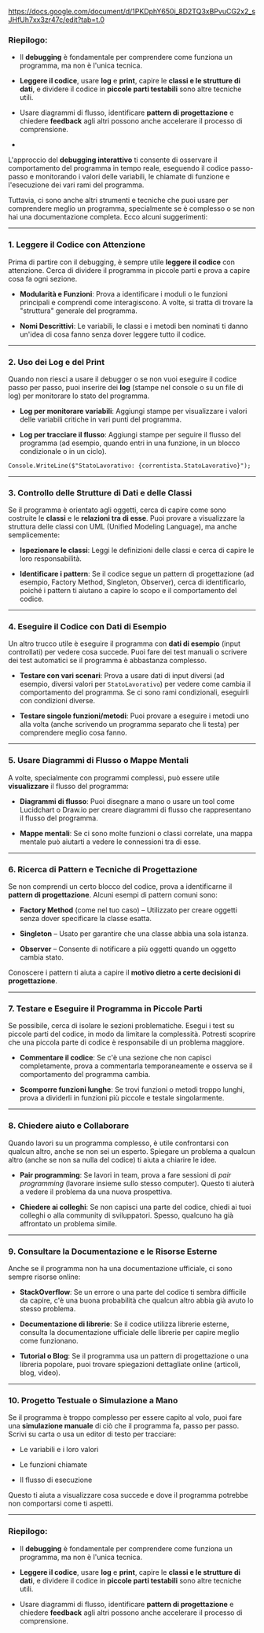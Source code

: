 
https://docs.google.com/document/d/1PKDphY650i_8D2TQ3xBPvuCG2x2_sJHfUh7xx3zr47c/edit?tab=t.0


### Riepilogo:

- Il **debugging** è fondamentale per comprendere come funziona un programma, ma non è l'unica tecnica.
    
- **Leggere il codice**, usare **log** e **print**, capire le **classi e le strutture di dati**, e dividere il codice in **piccole parti testabili** sono altre tecniche utili.
    
- Usare diagrammi di flusso, identificare **pattern di progettazione** e chiedere **feedback** agli altri possono anche accelerare il processo di comprensione.
- 
L'approccio del **debugging interattivo** ti consente di osservare il comportamento del programma in tempo reale, eseguendo il codice passo-passo e monitorando i valori delle variabili, le chiamate di funzione e l'esecuzione dei vari rami del programma.

Tuttavia, ci sono anche altri strumenti e tecniche che puoi usare per comprendere meglio un programma, specialmente se è complesso o se non hai una documentazione completa. Ecco alcuni suggerimenti:

---

### 1. **Leggere il Codice con Attenzione**

Prima di partire con il debugging, è sempre utile **leggere il codice** con attenzione. Cerca di dividere il programma in piccole parti e prova a capire cosa fa ogni sezione.

- **Modularità e Funzioni**: Prova a identificare i moduli o le funzioni principali e comprendi come interagiscono. A volte, si tratta di trovare la "struttura" generale del programma.
    
- **Nomi Descrittivi**: Le variabili, le classi e i metodi ben nominati ti danno un'idea di cosa fanno senza dover leggere tutto il codice.
    

---

### 2. **Uso dei Log e del Print**

Quando non riesci a usare il debugger o se non vuoi eseguire il codice passo per passo, puoi inserire dei **log** (stampe nel console o su un file di log) per monitorare lo stato del programma.

- **Log per monitorare variabili**: Aggiungi stampe per visualizzare i valori delle variabili critiche in vari punti del programma.
    
- **Log per tracciare il flusso**: Aggiungi stampe per seguire il flusso del programma (ad esempio, quando entri in una funzione, in un blocco condizionale o in un ciclo).
    

`Console.WriteLine($"StatoLavorativo: {correntista.StatoLavorativo}");`

---

### 3. **Controllo delle Strutture di Dati e delle Classi**

Se il programma è orientato agli oggetti, cerca di capire come sono costruite le **classi** e le **relazioni tra di esse**. Puoi provare a visualizzare la struttura delle classi con UML (Unified Modeling Language), ma anche semplicemente:

- **Ispezionare le classi**: Leggi le definizioni delle classi e cerca di capire le loro responsabilità.
    
- **Identificare i pattern**: Se il codice segue un pattern di progettazione (ad esempio, Factory Method, Singleton, Observer), cerca di identificarlo, poiché i pattern ti aiutano a capire lo scopo e il comportamento del codice.
    

---

### 4. **Eseguire il Codice con Dati di Esempio**

Un altro trucco utile è eseguire il programma con **dati di esempio** (input controllati) per vedere cosa succede. Puoi fare dei test manuali o scrivere dei test automatici se il programma è abbastanza complesso.

- **Testare con vari scenari**: Prova a usare dati di input diversi (ad esempio, diversi valori per `StatoLavorativo`) per vedere come cambia il comportamento del programma. Se ci sono rami condizionali, eseguirli con condizioni diverse.
    
- **Testare singole funzioni/metodi**: Puoi provare a eseguire i metodi uno alla volta (anche scrivendo un programma separato che li testa) per comprendere meglio cosa fanno.
    

---

### 5. **Usare Diagrammi di Flusso o Mappe Mentali**

A volte, specialmente con programmi complessi, può essere utile **visualizzare** il flusso del programma:

- **Diagrammi di flusso**: Puoi disegnare a mano o usare un tool come Lucidchart o Draw.io per creare diagrammi di flusso che rappresentano il flusso del programma.
    
- **Mappe mentali**: Se ci sono molte funzioni o classi correlate, una mappa mentale può aiutarti a vedere le connessioni tra di esse.
    

---

### 6. **Ricerca di Pattern e Tecniche di Progettazione**

Se non comprendi un certo blocco del codice, prova a identificarne il **pattern di progettazione**. Alcuni esempi di pattern comuni sono:

- **Factory Method** (come nel tuo caso) – Utilizzato per creare oggetti senza dover specificare la classe esatta.
    
- **Singleton** – Usato per garantire che una classe abbia una sola istanza.
    
- **Observer** – Consente di notificare a più oggetti quando un oggetto cambia stato.
    

Conoscere i pattern ti aiuta a capire il **motivo dietro a certe decisioni di progettazione**.

---

### 7. **Testare e Eseguire il Programma in Piccole Parti**

Se possibile, cerca di isolare le sezioni problematiche. Esegui i test su piccole parti del codice, in modo da limitare la complessità. Potresti scoprire che una piccola parte di codice è responsabile di un problema maggiore.

- **Commentare il codice**: Se c'è una sezione che non capisci completamente, prova a commentarla temporaneamente e osserva se il comportamento del programma cambia.
    
- **Scomporre funzioni lunghe**: Se trovi funzioni o metodi troppo lunghi, prova a dividerli in funzioni più piccole e testale singolarmente.
    

---

### 8. **Chiedere aiuto e Collaborare**

Quando lavori su un programma complesso, è utile confrontarsi con qualcun altro, anche se non sei un esperto. Spiegare un problema a qualcun altro (anche se non sa nulla del codice) ti aiuta a chiarire le idee.

- **Pair programming**: Se lavori in team, prova a fare sessioni di _pair programming_ (lavorare insieme sullo stesso computer). Questo ti aiuterà a vedere il problema da una nuova prospettiva.
    
- **Chiedere ai colleghi**: Se non capisci una parte del codice, chiedi ai tuoi colleghi o alla community di sviluppatori. Spesso, qualcuno ha già affrontato un problema simile.
    

---

### 9. **Consultare la Documentazione e le Risorse Esterne**

Anche se il programma non ha una documentazione ufficiale, ci sono sempre risorse online:

- **StackOverflow**: Se un errore o una parte del codice ti sembra difficile da capire, c'è una buona probabilità che qualcun altro abbia già avuto lo stesso problema.
    
- **Documentazione di librerie**: Se il codice utilizza librerie esterne, consulta la documentazione ufficiale delle librerie per capire meglio come funzionano.
    
- **Tutorial o Blog**: Se il programma usa un pattern di progettazione o una libreria popolare, puoi trovare spiegazioni dettagliate online (articoli, blog, video).
    

---

### 10. **Progetto Testuale o Simulazione a Mano**

Se il programma è troppo complesso per essere capito al volo, puoi fare una **simulazione manuale** di ciò che il programma fa, passo per passo. Scrivi su carta o usa un editor di testo per tracciare:

- Le variabili e i loro valori
    
- Le funzioni chiamate
    
- Il flusso di esecuzione
    

Questo ti aiuta a visualizzare cosa succede e dove il programma potrebbe non comportarsi come ti aspetti.

---

### Riepilogo:

- Il **debugging** è fondamentale per comprendere come funziona un programma, ma non è l'unica tecnica.
    
- **Leggere il codice**, usare **log** e **print**, capire le **classi e le strutture di dati**, e dividere il codice in **piccole parti testabili** sono altre tecniche utili.
    
- Usare diagrammi di flusso, identificare **pattern di progettazione** e chiedere **feedback** agli altri possono anche accelerare il processo di comprensione.